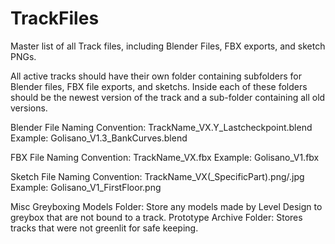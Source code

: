 # TrackFiles
Master list of all Track files, including Blender Files, FBX exports, and sketch PNGs.

All active tracks should have their own folder containing subfolders for Blender files, FBX file exports, and sketchs.
Inside each of these folders should be the newest version of the track and a sub-folder containing all old versions.

Blender File Naming Convention: TrackName_VX.Y_Lastcheckpoint.blend
Example: Golisano_V1.3_BankCurves.blend

FBX File Naming Convention: TrackName_VX.fbx
Example: Golisano_V1.fbx

Sketch File Naming Convention: TrackName_VX(_SpecificPart).png/.jpg
Example: Golisano_V1_FirstFloor.png

Misc Greyboxing Models Folder: Store any models made by Level Design to greybox that are not bound to a track.
Prototype Archive Folder: Stores tracks that were not greenlit for safe keeping.
